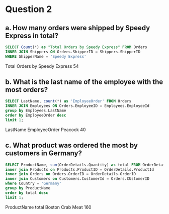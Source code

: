 # Question 2 

## a. How many orders were shipped by Speedy Express in total?

```SQL
SELECT Count(*) as "Total Orders by Speedy Express" FROM Orders 
INNER JOIN Shippers ON Orders.ShipperID = Shippers.ShipperID
WHERE ShipperName = 'Speedy Express'
```
Total Orders by Speedy Express
54

## b. What is the last name of the employee with the most orders?

```SQL
SELECT LastName, count(*) as 'EmployeeOrder' FROM Orders
INNER JOIN Employees ON Orders.EmployeeID = Employees.EmployeeId
group by Employees.LastName
order by EmployeeOrder desc
limit 1;
```
LastName	EmployeeOrder
Peacock	    40



## c. What product was ordered the most by customers in Germany?

```SQL
SELECT ProductName, sum(OrderDetails.Quantity) as total FROM OrderDetails
inner join Products on Products.ProductID = OrderDetails.ProductId
inner join Orders on Orders.OrderID = OrderDetails.OrderID
inner join Customers on Customers.CustomerId = Orders.CUstomerID
where Country = 'Germany'
group by ProductName
order by total desc 
limit 1;
```

ProductName	total
Boston Crab Meat	160

